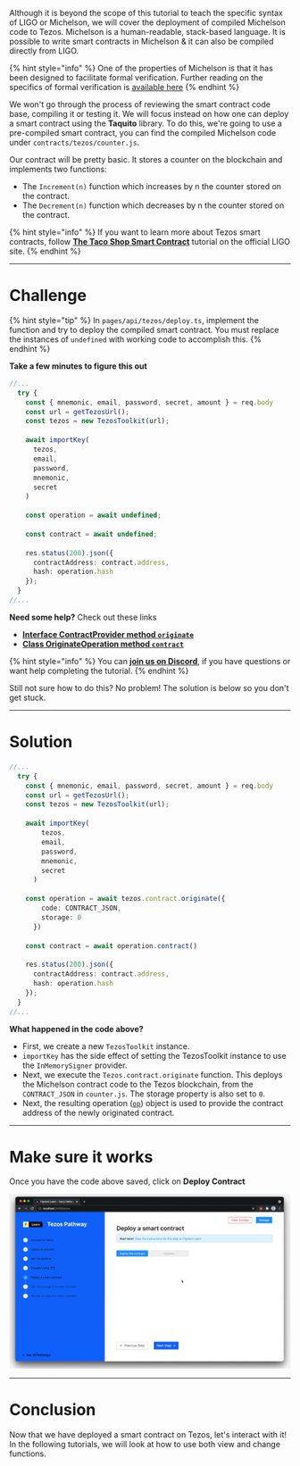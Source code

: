 Although it is beyond the scope of this tutorial to teach the specific syntax of LIGO or Michelson, we will cover the deployment of compiled Michelson code to Tezos. Michelson is a human-readable, stack-based language. It is possible to write smart contracts in Michelson & it can also be compiled directly from LIGO.

{% hint style="info" %}
One of the properties of Michelson is that it has been designed to facilitate formal verification. Further reading on the specifics of formal verification is [available here](https://runtimeverification.com/blog/formal-verification-framework-for-michelson/)
{% endhint %}

We won't go through the process of reviewing the smart contract code base, compiling it or testing it. We will focus instead on how one can deploy a smart contract using the **Taquito** library. To do this, we're going to use a pre-compiled smart contract, you can find the compiled Michelson code under `contracts/tezos/counter.js`.

Our contract will be pretty basic. It stores a counter on the blockchain and implements two functions:
* The `Increment(n)` function which increases by n the counter stored on the contract.
* The `Decrement(n)` function which decreases by n the counter stored on the contract.

{% hint style="info" %}
If you want to learn more about Tezos smart contracts, follow [**The Taco Shop Smart Contract**](https://ligolang.org/docs/tutorials/get-started/tezos-taco-shop-smart-contract) tutorial on the official LIGO site.
{% endhint %}

------------------------

# Challenge

{% hint style="tip" %}
In `pages/api/tezos/deploy.ts`, implement the function and try to deploy the compiled smart contract. You must replace the instances of `undefined` with working code to accomplish this.
{% endhint %}

**Take a few minutes to figure this out**

```typescript
//...
  try {
    const { mnemonic, email, password, secret, amount } = req.body
    const url = getTezosUrl();
    const tezos = new TezosToolkit(url);

    await importKey(
      tezos,
      email,
      password,
      mnemonic,
      secret
    )

    const operation = await undefined;

    const contract = await undefined;
 
    res.status(200).json({
      contractAddress: contract.address,
      hash: operation.hash
    });
  }
//...
```

**Need some help?** Check out these links
* [**Interface ContractProvider method `originate`**](https://tezostaquito.io/typedoc/interfaces/_taquito_taquito.contractprovider.html#originate) 
* [**Class OriginateOperation method `contract`**](https://tezostaquito.io/typedoc/classes/_taquito_taquito.originationoperation.html#contract)

{% hint style="info" %}
You can [**join us on Discord**](https://discord.gg/fszyM7K), if you have questions or want help completing the tutorial.
{% endhint %}

Still not sure how to do this? No problem! The solution is below so you don't get stuck.

------------------------

# Solution

```typescript
//...
  try {
    const { mnemonic, email, password, secret, amount } = req.body
    const url = getTezosUrl();
    const tezos = new TezosToolkit(url);

    await importKey(
        tezos,
        email,
        password,
        mnemonic,
        secret
      )

    const operation = await tezos.contract.originate({
        code: CONTRACT_JSON,
        storage: 0
      })

    const contract = await operation.contract()
 
    res.status(200).json({
      contractAddress: contract.address,
      hash: operation.hash
    });
  }
//...
```

**What happened in the code above?**

* First, we create a new `TezosToolkit` instance.
* `importKey` has the side effect of setting the TezosToolkit instance to use the `InMemorySigner` provider.
* Next, we execute the `Tezos.contract.originate` function. This deploys the Michelson contract code to the Tezos blockchain, from the `CONTRACT_JSON` in `counter.js`. The storage property is also set to `0`.
* Next, the resulting operation ([`op`](https://opentezos.com/tezos-basics/operations/)) object is used to provide the contract address of the newly originated contract.

------------------------

# Make sure it works

Once you have the code above saved, click on **Deploy Contract**

![](../../../.gitbook/assets/pathways/tezos/tezos-deploy.gif)

-----------------------------

# Conclusion

Now that we have deployed a smart contract on Tezos, let's interact with it! In the following tutorials, we will look at how to use both view and change functions.
